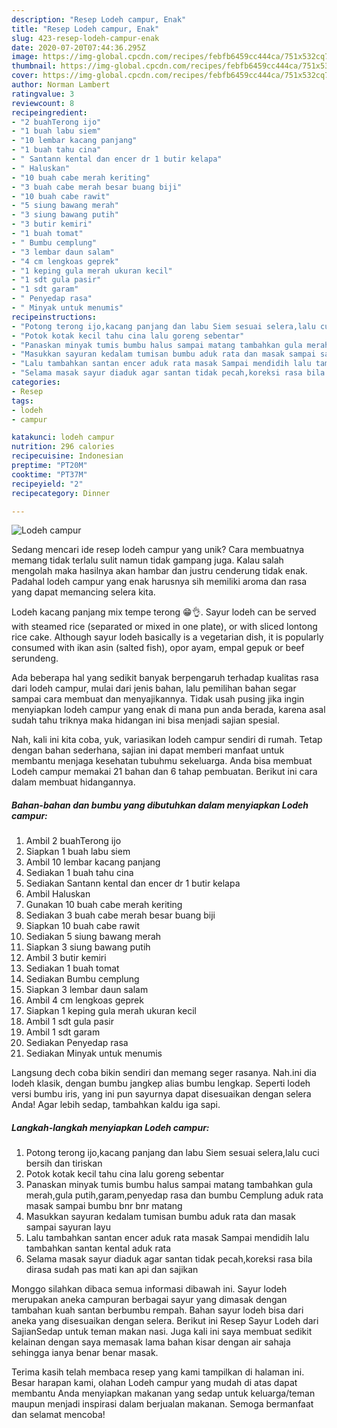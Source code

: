 ```yaml
---
description: "Resep Lodeh campur, Enak"
title: "Resep Lodeh campur, Enak"
slug: 423-resep-lodeh-campur-enak
date: 2020-07-20T07:44:36.295Z
image: https://img-global.cpcdn.com/recipes/febfb6459cc444ca/751x532cq70/lodeh-campur-foto-resep-utama.jpg
thumbnail: https://img-global.cpcdn.com/recipes/febfb6459cc444ca/751x532cq70/lodeh-campur-foto-resep-utama.jpg
cover: https://img-global.cpcdn.com/recipes/febfb6459cc444ca/751x532cq70/lodeh-campur-foto-resep-utama.jpg
author: Norman Lambert
ratingvalue: 3
reviewcount: 8
recipeingredient:
- "2 buahTerong ijo"
- "1 buah labu siem"
- "10 lembar kacang panjang"
- "1 buah tahu cina"
- " Santann kental dan encer dr 1 butir kelapa"
- " Haluskan"
- "10 buah cabe merah keriting"
- "3 buah cabe merah besar buang biji"
- "10 buah cabe rawit"
- "5 siung bawang merah"
- "3 siung bawang putih"
- "3 butir kemiri"
- "1 buah tomat"
- " Bumbu cemplung"
- "3 lembar daun salam"
- "4 cm lengkoas geprek"
- "1 keping gula merah ukuran kecil"
- "1 sdt gula pasir"
- "1 sdt garam"
- " Penyedap rasa"
- " Minyak untuk menumis"
recipeinstructions:
- "Potong terong ijo,kacang panjang dan labu Siem sesuai selera,lalu cuci bersih dan tiriskan"
- "Potok kotak kecil tahu cina lalu goreng sebentar"
- "Panaskan minyak tumis bumbu halus sampai matang tambahkan gula merah,gula putih,garam,penyedap rasa dan bumbu Cemplung aduk rata masak sampai bumbu bnr bnr matang"
- "Masukkan sayuran kedalam tumisan bumbu aduk rata dan masak sampai sayuran layu"
- "Lalu tambahkan santan encer aduk rata masak Sampai mendidih lalu tambahkan santan kental aduk rata"
- "Selama masak sayur diaduk agar santan tidak pecah,koreksi rasa bila dirasa sudah pas mati kan api dan sajikan"
categories:
- Resep
tags:
- lodeh
- campur

katakunci: lodeh campur 
nutrition: 296 calories
recipecuisine: Indonesian
preptime: "PT20M"
cooktime: "PT37M"
recipeyield: "2"
recipecategory: Dinner

---
```



![Lodeh campur](https://img-global.cpcdn.com/recipes/febfb6459cc444ca/751x532cq70/lodeh-campur-foto-resep-utama.jpg)

Sedang mencari ide resep lodeh campur yang unik? Cara membuatnya memang tidak terlalu sulit namun tidak gampang juga. Kalau salah mengolah maka hasilnya akan hambar dan justru cenderung tidak enak. Padahal lodeh campur yang enak harusnya sih memiliki aroma dan rasa yang dapat memancing selera kita.

Lodeh kacang panjang mix tempe terong 😁👌. Sayur lodeh can be served with steamed rice (separated or mixed in one plate), or with sliced lontong rice cake. Although sayur lodeh basically is a vegetarian dish, it is popularly consumed with ikan asin (salted fish), opor ayam, empal gepuk or beef serundeng.

Ada beberapa hal yang sedikit banyak berpengaruh terhadap kualitas rasa dari lodeh campur, mulai dari jenis bahan, lalu pemilihan bahan segar sampai cara membuat dan menyajikannya. Tidak usah pusing jika ingin menyiapkan lodeh campur yang enak di mana pun anda berada, karena asal sudah tahu triknya maka hidangan ini bisa menjadi sajian spesial.


Nah, kali ini kita coba, yuk, variasikan lodeh campur sendiri di rumah. Tetap dengan bahan sederhana, sajian ini dapat memberi manfaat untuk membantu menjaga kesehatan tubuhmu sekeluarga. Anda bisa membuat Lodeh campur memakai 21 bahan dan 6 tahap pembuatan. Berikut ini cara dalam membuat hidangannya.

<!--inarticleads1-->

##### Bahan-bahan dan bumbu yang dibutuhkan dalam menyiapkan Lodeh campur:

1. Ambil 2 buahTerong ijo
1. Siapkan 1 buah labu siem
1. Ambil 10 lembar kacang panjang
1. Sediakan 1 buah tahu cina
1. Sediakan  Santann kental dan encer dr 1 butir kelapa
1. Ambil  Haluskan
1. Gunakan 10 buah cabe merah keriting
1. Sediakan 3 buah cabe merah besar buang biji
1. Siapkan 10 buah cabe rawit
1. Sediakan 5 siung bawang merah
1. Siapkan 3 siung bawang putih
1. Ambil 3 butir kemiri
1. Sediakan 1 buah tomat
1. Sediakan  Bumbu cemplung
1. Siapkan 3 lembar daun salam
1. Ambil 4 cm lengkoas geprek
1. Siapkan 1 keping gula merah ukuran kecil
1. Ambil 1 sdt gula pasir
1. Ambil 1 sdt garam
1. Sediakan  Penyedap rasa
1. Sediakan  Minyak untuk menumis


Langsung dech coba bikin sendiri dan memang seger rasanya. Nah.ini dia lodeh klasik, dengan bumbu jangkep alias bumbu lengkap. Seperti lodeh versi bumbu iris, yang ini pun sayurnya dapat disesuaikan dengan selera Anda! Agar lebih sedap, tambahkan kaldu iga sapi. 

<!--inarticleads2-->

##### Langkah-langkah menyiapkan Lodeh campur:

1. Potong terong ijo,kacang panjang dan labu Siem sesuai selera,lalu cuci bersih dan tiriskan
1. Potok kotak kecil tahu cina lalu goreng sebentar
1. Panaskan minyak tumis bumbu halus sampai matang tambahkan gula merah,gula putih,garam,penyedap rasa dan bumbu Cemplung aduk rata masak sampai bumbu bnr bnr matang
1. Masukkan sayuran kedalam tumisan bumbu aduk rata dan masak sampai sayuran layu
1. Lalu tambahkan santan encer aduk rata masak Sampai mendidih lalu tambahkan santan kental aduk rata
1. Selama masak sayur diaduk agar santan tidak pecah,koreksi rasa bila dirasa sudah pas mati kan api dan sajikan


Monggo silahkan dibaca semua informasi dibawah ini. Sayur lodeh merupakan aneka campuran berbagai sayur yang dimasak dengan tambahan kuah santan berbumbu rempah. Bahan sayur lodeh bisa dari aneka yang disesuaikan dengan selera. Berikut ini Resep Sayur Lodeh dari SajianSedap untuk teman makan nasi. Juga kali ini saya membuat sedikit kelainan dengan saya memasak lama bahan kisar dengan air sahaja sehingga ianya benar benar masak. 

Terima kasih telah membaca resep yang kami tampilkan di halaman ini. Besar harapan kami, olahan Lodeh campur yang mudah di atas dapat membantu Anda menyiapkan makanan yang sedap untuk keluarga/teman maupun menjadi inspirasi dalam berjualan makanan. Semoga bermanfaat dan selamat mencoba!
